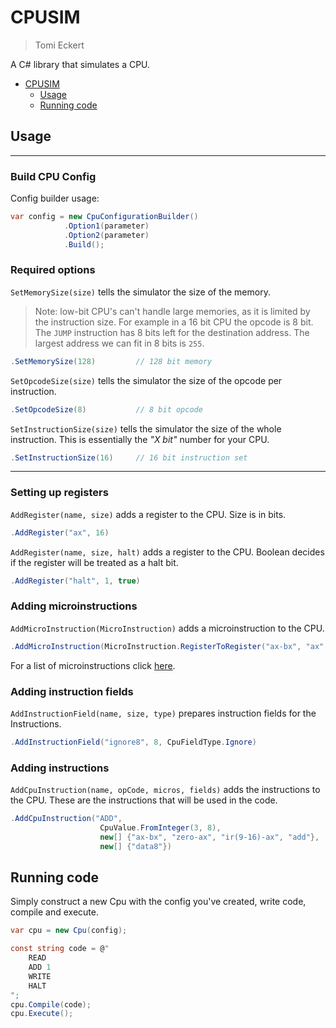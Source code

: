 # CPUSIM

> Tomi Eckert

A C# library that simulates a CPU.

- [CPUSIM](#cpusim)
  - [Usage](#usage)
  - [Running code](#running-code)

## Usage

---

### Build CPU Config

Config builder usage:

```csharp
var config = new CpuConfigurationBuilder()
            .Option1(parameter)
            .Option2(parameter)
            .Build();
```

### Required options

`SetMemorySize(size)` tells the simulator the size of the memory.
> Note: low-bit CPU's can't handle large memories, as it is limited by the instruction size. For example in a 16 bit CPU the opcode is 8 bit. The `JUMP` instruction has 8 bits left for the destination address. The largest address we can fit in 8 bits is `255`.

```csharp
.SetMemorySize(128)         // 128 bit memory
```

`SetOpcodeSize(size)` tells the simulator the size of the opcode per instruction.

```csharp
.SetOpcodeSize(8)           // 8 bit opcode
```

`SetInstructionSize(size)` tells the simulator the size of the whole instruction. This is essentially the _"X bit"_ number for your CPU.

```csharp
.SetInstructionSize(16)     // 16 bit instruction set
```

---

### Setting up registers

`AddRegister(name, size)` adds a register to the CPU. Size is in bits.

```csharp
.AddRegister("ax", 16)
```

`AddRegister(name, size, halt)` adds a register to the CPU. Boolean decides if the register will be treated as a halt bit.

```csharp
.AddRegister("halt", 1, true)
```

### Adding microinstructions

`AddMicroInstruction(MicroInstruction)` adds a microinstruction to the CPU.

```csharp
.AddMicroInstruction(MicroInstruction.RegisterToRegister("ax-bx", "ax", "bx"))
```

For a list of microinstructions click [here](docs/MicroInstructions.md).

### Adding instruction fields

`AddInstructionField(name, size, type)` prepares instruction fields for the Instructions.

```csharp
.AddInstructionField("ignore8", 8, CpuFieldType.Ignore)
```

### Adding instructions

`AddCpuInstruction(name, opCode, micros, fields)` adds the instructions to the CPU. These are the instructions that will be used in the code.

```csharp
.AddCpuInstruction("ADD",
                    CpuValue.FromInteger(3, 8),
                    new[] {"ax-bx", "zero-ax", "ir(9-16)-ax", "add"},
                    new[] {"data8"})
```

## Running code

Simply construct a new Cpu with the config you've created, write code, compile and execute.

```csharp
var cpu = new Cpu(config);

const string code = @"
    READ
    ADD 1
    WRITE
    HALT
";
cpu.Compile(code);
cpu.Execute();
```
